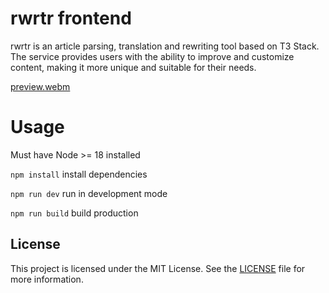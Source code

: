 # rwrtr frontend

rwrtr is an article parsing, translation and rewriting tool based on T3 Stack. The service provides users with the ability to improve and customize content, making it more unique and suitable for their needs.

[preview.webm](https://github.com/Sated/rwrtr-frontend/assets/66825082/b303ffdb-00db-4729-92c1-297625190aa0)

# Usage
Must have Node >= 18 installed

`npm install` install dependencies

`npm run dev` run in development mode

`npm run build` build production

## License

This project is licensed under the MIT License. See the [LICENSE](LICENSE.md) file for more information.
